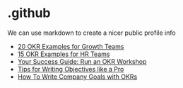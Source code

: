 # .github
We can use markdown to create a nicer public profile info
 <!-- BLOG-POST-LIST:START -->
- [20 OKR Examples for Growth Teams](https://blog.weekdone.com/growth-okr-examples/)
- [15 OKR Examples for HR Teams](https://blog.weekdone.com/hr-okrs-examples/)
- [Your Success Guide: Run an OKR Workshop](https://blog.weekdone.com/okr-workshop/)
- [Tips for Writing Objectives like a Pro](https://blog.weekdone.com/reflex-media-company-objectives-examples/)
- [How To Write Company Goals with OKRs](https://blog.weekdone.com/reflex-media-okr-writing-process/)
<!-- BLOG-POST-LIST:END -->
